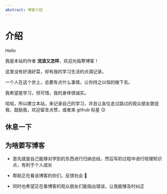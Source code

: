 ```yaml
---
abstract: 博客介绍
---
```


# 介绍

Hello 

我是本站的作者 **流浪又怎样**，欢迎光临寒博客！

这里没有好酒好菜，却有我的学习生活的点滴记录。

一个人在这个世上，总要有点什么事情，让你持之以恒的做下去。

我希望是学习，但可惜，我的身体很诚实。

哈哈，所以建立本站，来记录自己的学习，并且让各位走过路过的观众朋友敦促我、鼓励我，欢迎留言点赞，或者来 github 标星 :wink:

## 休息一下

<GameBtn />

## 为啥要写博客

- 首先就是自己能够对学到的东西进行归纳总结，然后写的过程中进行梳理知识点，有利于个人成长

- 帮助正在看该博客的你们，反馈社会 :100:

- 同时也希望正在看博客的观众朋友们能指出错误，让我能够及时纠正

<Gitalk/>